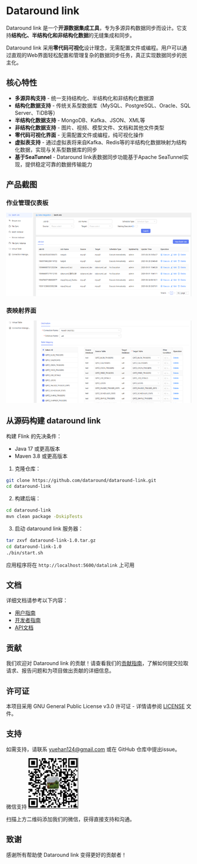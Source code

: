 # Dataround link

Dataround link 是一个**开源数据集成工具**，专为多源异构数据同步而设计。它支持**结构化、半结构化和非结构化数据**的无缝集成和同步。

Dataround link 采用**零代码可视化**设计理念，无需配置文件或编程。用户可以通过直观的Web界面轻松配置和管理复杂的数据同步任务，真正实现数据同步的民主化。

## 核心特性

- **多源异构支持** - 统一支持结构化、半结构化和非结构化数据源
- **结构化数据支持** - 传统关系型数据库（MySQL、PostgreSQL、Oracle、SQL Server、TiDB等）
- **半结构化数据支持** - MongoDB、Kafka、JSON、XML等
- **非结构化数据支持** - 图片、视频、模型文件、文档和其他文件类型
- **零代码可视化界面** - 无需配置文件或编程，纯可视化操作
- **虚拟表支持** - 通过虚拟表将来自Kafka、Redis等的半结构化数据映射为结构化数据，实现与关系型数据库的同步
- **基于SeaTunnel** - Dataround link表数据同步功能基于Apache SeaTunnel实现，提供稳定可靠的数据传输能力

## 产品截图

### 作业管理仪表板
![作业管理](docs/imgs/joblist.png)

### 表映射界面
![表映射](docs/imgs/tablemapping.png)


## 从源码构建 dataround link

构建 Flink 的先决条件：

- Java 17 或更高版本
- Maven 3.8 或更高版本

1. 克隆仓库：
```bash
git clone https://github.com/dataround/dataround-link.git
cd dataround-link
```

2. 构建后端：
```bash
cd dataround-link
mvn clean package -DskipTests
```

3. 启动 dataround link 服务器：
```bash
tar zxvf dataround-link-1.0.tar.gz
cd dataround-link-1.0
./bin/start.sh
```

应用程序将在 `http://localhost:5600/datalink` 上可用

## 文档

详细文档请参考以下内容：
- [用户指南](docs/user-guide.md)
- [开发者指南](docs/developer-guide.md)
- [API文档](docs/api-documentation.md)

## 贡献

我们欢迎对 Dataround link 的贡献！请查看我们的[贡献指南](CONTRIBUTING.md)，了解如何提交拉取请求、报告问题和为项目做出贡献的详细信息。

## 许可证

本项目采用 GNU General Public License v3.0 许可证 - 详情请参阅 [LICENSE](LICENSE) 文件。

## 支持

如需支持，请联系 yuehan124@gmail.com 或在 GitHub 仓库中提出issue。

微信支持
![微信二维码](docs/imgs/author_wechat.png)

扫描上方二维码添加我们的微信，获得直接支持和沟通。

## 致谢

感谢所有帮助使 Dataround link 变得更好的贡献者！ 